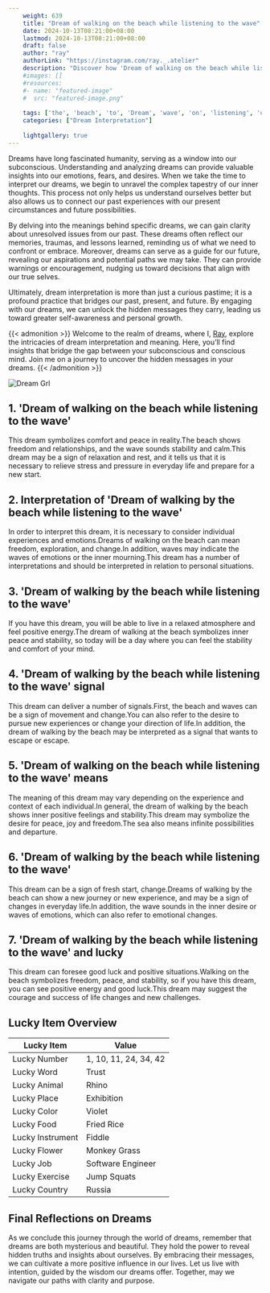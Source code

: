 ```yaml
---
    weight: 639
    title: "Dream of walking on the beach while listening to the wave"  # Assuming 'title' column exists
    date: 2024-10-13T08:21:00+08:00
    lastmod: 2024-10-13T08:21:00+08:00
    draft: false
    author: "ray"
    authorLink: "https://instagram.com/ray._.atelier"
    description: "Discover how 'Dream of walking on the beach while listening to the wave' can interpret your future and uncover its significant meanings in your life."
    #images: []
    #resources:
    #- name: "featured-image"
    #  src: "featured-image.png"
    
    tags: ['the', 'beach', 'to', 'Dream', 'wave', 'on', 'listening', 'of', 'while', 'walking']
    categories: ["Dream Interpretation"]
    
    lightgallery: true
---
```

    
Dreams have long fascinated humanity, serving as a window into our subconscious. Understanding and analyzing dreams can provide valuable insights into our emotions, fears, and desires. When we take the time to interpret our dreams, we begin to unravel the complex tapestry of our inner thoughts. This process not only helps us understand ourselves better but also allows us to connect our past experiences with our present circumstances and future possibilities.

By delving into the meanings behind specific dreams, we can gain clarity about unresolved issues from our past. These dreams often reflect our memories, traumas, and lessons learned, reminding us of what we need to confront or embrace. Moreover, dreams can serve as a guide for our future, revealing our aspirations and potential paths we may take. They can provide warnings or encouragement, nudging us toward decisions that align with our true selves.

Ultimately, dream interpretation is more than just a curious pastime; it is a profound practice that bridges our past, present, and future. By engaging with our dreams, we can unlock the hidden messages they carry, leading us toward greater self-awareness and personal growth.

{{< admonition >}}
Welcome to the realm of dreams, where I, [Ray](https://instagram.com/ray._.atelier), explore the intricacies of dream interpretation and meaning. Here, you’ll find insights that bridge the gap between your subconscious and conscious mind. Join me on a journey to uncover the hidden messages in your dreams.
{{< /admonition >}}

![Dream Grl](https://cdn.pixabay.com/photo/2017/11/02/03/35/gothic-2910057_1280.jpg "Dream Grl")

## 1. 'Dream of walking on the beach while listening to the wave'
This dream symbolizes comfort and peace in reality.The beach shows freedom and relationships, and the wave sounds stability and calm.This dream may be a sign of relaxation and rest, and it tells us that it is necessary to relieve stress and pressure in everyday life and prepare for a new start.

## 2. Interpretation of 'Dream of walking by the beach while listening to the wave'
In order to interpret this dream, it is necessary to consider individual experiences and emotions.Dreams of walking on the beach can mean freedom, exploration, and change.In addition, waves may indicate the waves of emotions or the inner mourning.This dream has a number of interpretations and should be interpreted in relation to personal situations.

## 3. 'Dream of walking by the beach while listening to the wave'
If you have this dream, you will be able to live in a relaxed atmosphere and feel positive energy.The dream of walking at the beach symbolizes inner peace and stability, so today will be a day where you can feel the stability and comfort of your mind.

## 4. 'Dream of walking by the beach while listening to the wave' signal
This dream can deliver a number of signals.First, the beach and waves can be a sign of movement and change.You can also refer to the desire to pursue new experiences or change your direction of life.In addition, the dream of walking by the beach may be interpreted as a signal that wants to escape or escape.

## 5. 'Dream of walking on the beach while listening to the wave' means
The meaning of this dream may vary depending on the experience and context of each individual.In general, the dream of walking by the beach shows inner positive feelings and stability.This dream may symbolize the desire for peace, joy and freedom.The sea also means infinite possibilities and departure.

## 6. 'Dream of walking by the beach while listening to the wave'
This dream can be a sign of fresh start, change.Dreams of walking by the beach can show a new journey or new experience, and may be a sign of changes in everyday life.In addition, the wave sounds in the inner desire or waves of emotions, which can also refer to emotional changes.

## 7. 'Dream of walking by the beach while listening to the wave' and lucky
This dream can foresee good luck and positive situations.Walking on the beach symbolizes freedom, peace, and stability, so if you have this dream, you can see positive energy and good luck.This dream may suggest the courage and success of life changes and new challenges.

## Lucky Item Overview
| Lucky Item          | Value              |
|---------------|--------------------|
| Lucky Number        | 1, 10, 11, 24, 34, 42  |
| Lucky Word          | Trust |
| Lucky Animal        | Rhino |
| Lucky Place         | Exhibition     |
| Lucky Color         | Violet     |
| Lucky Food          | Fried Rice      |
| Lucky Instrument    | Fiddle |
| Lucky Flower        | Monkey Grass    |
| Lucky Job           | Software Engineer       |
| Lucky Exercise      | Jump Squats  |
| Lucky Country       | Russia    |


##  Final Reflections on Dreams

As we conclude this journey through the world of dreams, remember that dreams are both mysterious and beautiful. They hold the power to reveal hidden truths and insights about ourselves. By embracing their messages, we can cultivate a more positive influence in our lives. Let us live with intention, guided by the wisdom our dreams offer. Together, may we navigate our paths with clarity and purpose.
